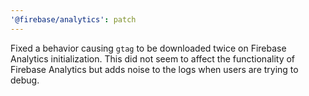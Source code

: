 ```yaml
---
'@firebase/analytics': patch
---
```


Fixed a behavior causing `gtag` to be downloaded twice on Firebase Analytics initialization. This did not seem to affect the functionality of Firebase Analytics but adds noise to the logs when users are trying to debug.
